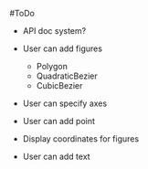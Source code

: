 #ToDo

- API doc system?

- User can add figures
    - Polygon
    - QuadraticBezier
    - CubicBezier

- User can specify axes
    
- User can add point

- Display coordinates for figures

- User can add text